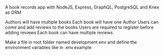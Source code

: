 A book records app with NodeJS, Express, GraphQL, PostgreSQL and Knex as ORM

Authors will have multiple books
Each book will have one Author
Users can come and add reviews to the books
Users are required to register before adding reviews
Each book can have multiple reviews

Make a file in root folder named development.env and define the environment variables like in .env.example
